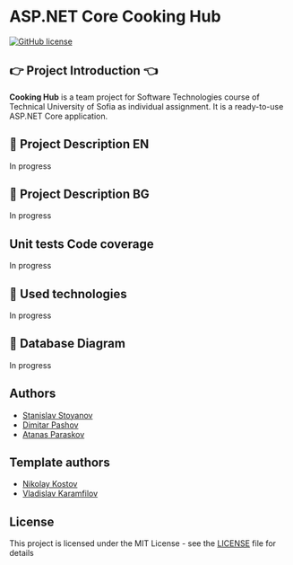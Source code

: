 # ASP.NET Core Cooking Hub

[![GitHub license](https://img.shields.io/github/license/stanislavstoyanov99/CookingHub?color=brightgreen)](https://github.com/stanislavstoyanov99/CookingHub/blob/master/LICENSE)

## :point_right: Project Introduction :point_left:

**Cooking Hub** is a team project for Software Technologies course of Technical University of Sofia as individual assignment. It is a ready-to-use ASP.NET Core application.

## :pencil: Project Description EN
In progress

## :pencil: Project Description BG
In progress

## Unit tests Code coverage
In progress

## :hammer: Used technologies
In progress

## :floppy_disk: Database Diagram
In progress

## Authors

- [Stanislav Stoyanov](https://github.com/stanislavstoyanov99)
- [Dimitar Pashov](https://github.com/dimitarpashov99)
- [Atanas Paraskov](https://github.com/AParaskov)

## Template authors

- [Nikolay Kostov](https://github.com/NikolayIT)
- [Vladislav Karamfilov](https://github.com/vladislav-karamfilov)

## License

This project is licensed under the MIT License - see the [LICENSE](LICENSE) file for details
